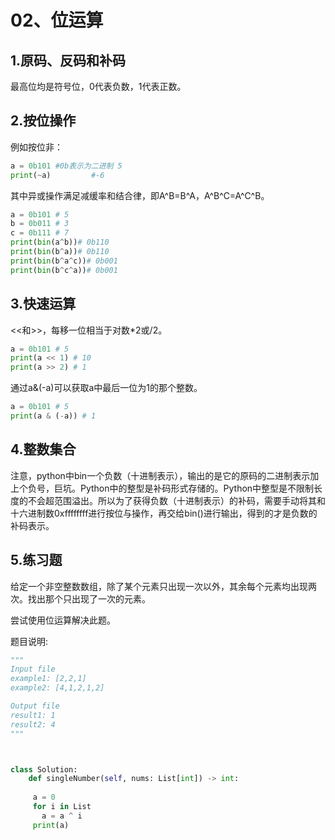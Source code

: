 # 02、位运算

## 1.原码、反码和补码
  最高位均是符号位，0代表负数，1代表正数。
##  2.按位操作
  例如按位非：
```python
a = 0b101 #0b表示为二进制 5
print(~a)         #-6
```
  其中异或操作满足减缓率和结合律，即A^B=B^A，A^B^C=A^C^B。
```python
a = 0b101 # 5
b = 0b011 # 3
c = 0b111 # 7
print(bin(a^b))# 0b110
print(bin(b^a))# 0b110
print(bin(b^a^c))# 0b001
print(bin(b^c^a))# 0b001
```
## 3.快速运算
  <<和>>，每移一位相当于对数*2或/2。
```python
a = 0b101 # 5
print(a << 1) # 10
print(a >> 2) # 1
```
  通过a&(-a)可以获取a中最后一位为1的那个整数。
```python
a = 0b101 # 5
print(a & (-a)) # 1
```
## 4.整数集合
注意，python中bin一个负数（十进制表示），输出的是它的原码的二进制表示加上个负号，巨坑。Python中的整型是补码形式存储的。Python中整型是不限制长度的不会超范围溢出。所以为了获得负数（十进制表示）的补码，需要手动将其和十六进制数0xffffffff进行按位与操作，再交给bin()进行输出，得到的才是负数的补码表示。
## 5.练习题
给定一个非空整数数组，除了某个元素只出现一次以外，其余每个元素均出现两次。找出那个只出现了一次的元素。

尝试使用位运算解决此题。

题目说明:
```python
"""
Input file
example1: [2,2,1]
example2: [4,1,2,1,2]

Output file
result1: 1
result2: 4
"""



class Solution:
    def singleNumber(self, nums: List[int]) -> int:
        
     a = 0
     for i in List
       a = a ^ i
     print(a)
```